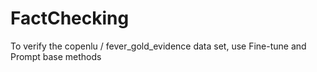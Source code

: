 # FactChecking
To verify the copenlu / fever_gold_evidence data set, use Fine-tune and Prompt base methods
